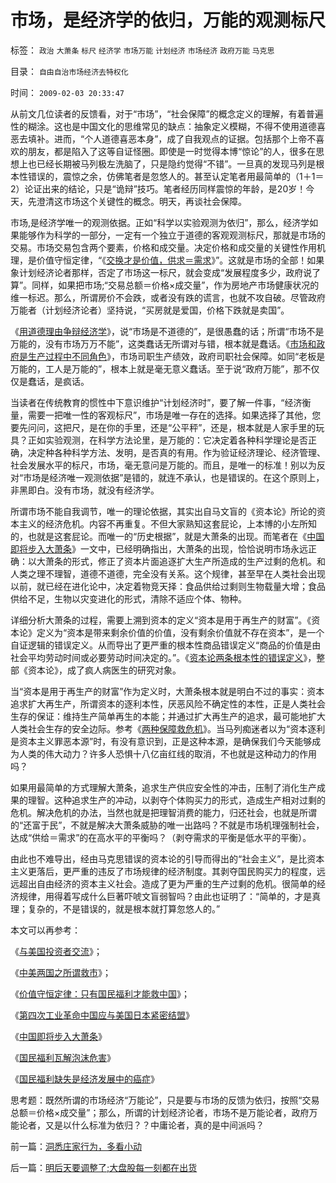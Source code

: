 # 市场，是经济学的依归，万能的观测标尺

标签： `政治` `大萧条` `标尺` `经济学` `市场万能` `计划经济` `市场经济` `政府万能` `马克思` 

目录： `自由自治市场经济去特权化`

时间： `2009-02-03 20:33:47`

从前文几位读者的反馈看，对于“市场”，“社会保障”的概念定义的理解，有着普遍性的糊涂。这也是中国文化的思维常见的缺点：抽象定义模糊，不得不使用道德喜恶去填补。进而，“个人道德喜恶本身”，成了自我观点的证据。包括那个上帝不喜欢的朋友，都是陷入了这等自证怪圈。即使是一时觉得本博“惊论”的人，很多在思想上也已经长期被马列极左洗脑了，只是隐约觉得“不错”。一旦真的发现马列是根本性错误的，震惊之余，仿佛笔者是忽悠人的。甚至认定笔者用最简单的（1＋1＝2）论证出来的结论，只是“诡辩”技巧。笔者经历同样震惊的年龄，是20岁！今天，先澄清这市场这个关键性的概念。明天，再谈社会保障。

市场,是经济学唯一的观测依据。正如“科学以实验观测为依归”，那么，经济学如果能够作为科学的一部分，一定有一个独立于道德的客观观测标尺，那就是市场的交易。市场交易包含两个要素，价格和成交量。决定价格和成交量的关键性作用机理，是价值守恒定律，“《[交换才是价值，供求＝需求](../../../2008/8/25/价值守恒定律：交换决定价值，政府采购与泡沫GDP.md)》”。这就是市场的全部！如果象计划经济论者那样，否定了市场这一标尺，就会变成“发展程度多少，政府说了算”。同样，如果把市场;“交易总额＝价格×成交量”，作为房地产市场健康状况的维一标迟。那么，所谓房价不会跌，或者没有跌的谎言，也就不攻自破。尽管政府万能者（计划经济论者）坚持说，“买房就是爱国，价格下跌就是卖国”。

《[用道德理由争辩经济学](../../../2009/1/24/弱势阶层，不要哀求道德的慈悲.md)》，说“市场是不道德的”，是很愚蠢的话；所谓“市场不是万能的，没有市场万万不能”，这类蠢话无所谓对与错，根本就是蠢话。《[市场和政府是生产过程中不同角色](http://blog.sina.com.cn/s/blog_5563a64d0100bqe9.html)》，市场司职生产绩效，政府司职社会保障。如同“老板是万能的，工人是万能的”，根本上就是毫无意义蠢话。至于说“政府万能”，那不仅仅是蠢话，是疯话。

当读者在传统教育的惯性中下意识维护“计划经济时”，要了解一件事，“经济衡量，需要一把唯一性的客观标尺”，市场是唯一存在的选择。如果选择了其他，您要先问问，这把尺，是在你的手里，还是“公平秤”，还是，根本就是人家手里的玩具？正如实验观测，在科学方法论里，是万能的：它决定着各种科学理论是否正确，决定种各种科学方法、发明，是否真的有用。作为验证经济理论、经济管理、社会发展水平的标尺，市场，毫无意问是万能的。而且，是唯一的标准！别以为反对“市场是经济唯一观测依据”是错的，就连不承认，也是错误的。在这个原则上，非黑即白。没有市场，就没有经济学。

所谓市场不能自我调节，唯一的理论依据，其实出自马文盲的《资本论》所论的资本主义的经济危机。内容不再重复。不但大家熟知这套屁论，上本博的小左所知的，也就是这套屁论。而唯一的“历史根据”，就是大萧条的出现。而笔者在《[中国即将步入大萧条](http://blog.sina.com.cn/s/blog_5563a64d01008jqe.html)》一文中，已经明确指出，大萧条的出现，恰恰说明市场永远正确：以大萧条的形式，修正了资本片面追逐扩大生产所造成的生产过剩的危机。和人类之理不理智，道德不道德，完全没有关系。这个规律，甚至早在人类社会出现以前，就已经在进化论中，决定着物竞天择：食品供给过剩则生物载量大增；食品供给不足，生物以灾变进化的形式，清除不适应个体、物种。

详细分析大萧条的过程，需要上溯到资本的定义“资本是用于再生产的财富”。《资本论》定义为“资本是带来剩余价值的价值，没有剩余价值就不存在资本”，是一个自证逻辑的错误定义。从而导出了更严重的根本性商品错误定义“商品的价值是由社会平均劳动时间或必要劳动时间决定的。”。《[资本论两条根本性的错误定义](../../../2008/7/26/什么是生产的价值？揭示《资本论》的关键性错误.md)》，整部《资本论》，成了疯人病医生的研究对象。

当“资本是用于再生产的财富”作为定义时，大萧条根本就是明白不过的事实：资本追求扩大再生产，所谓资本的逐利本性，厌恶风险不确定性的本性，正是人类社会生存的保证：维持生产简单再生的本能；并通过扩大再生产的追求，最可能地扩大人类社会生存的安全边际。参考《[两种保障救危机](../../../2008/11/21/两种保障救危机——中国经济发展的含义.md)》。当马列痴迷者以为“资本逐利是资本主义罪恶本源”时，有没有意识到，正是这种本源，是确保我们今天能够成为人类的伟大动力？许多人恐惧十八亿亩红线的取消，不也就是这种动力的作用吗？

如果用最简单的方式理解大萧条，追求生产供应安全性的冲击，压制了消化生产成果的理智。这种追求生产的冲动，以剥夺个体购买力的形式，造成生产相对过剩的危机。解决危机的办法，当然也就是把理智消费的能力，归还社会，也就是所谓的“还富于民”，不就是解决大萧条威胁的唯一出路吗？不就是市场机理强制社会，达成“供给＝需求”的在高水平的平衡吗？（剥夺需求的平衡是低水平的平衡）。

由此也不难导出，经由马克思错误的资本论的引导而得出的“社会主义”，是比资本主义更落后，更严重的违反了市场规律的经济制度。其剥夺国民购买力的程度，远远超出自由经济的资本主义社会。造成了更为严重的生产过剩的危机。很简单的经济规律，用得着写成什么巨著吓唬文盲弱智吗？由此也证明了：“简单的，才是真理；复杂的，不是错误的，就是根本就打算忽悠人的。”

本文可以再参考：

《[与美国投资者交流](../../../2008/10/21/与美国投资者交流：中美港的股票.md)》；

《[中美两国之所谓救市](../../../2008/10/11/价值守恒：金融危机，经济危机，救市，中国和美国.md)》；

《[价值守恒定律：只有国民福利才能救中国](../../../2008/7/12/价值守恒定律：只有市场经济才能救中国!.md)》；

《[第四次工业革命中国应与美国日本紧密结盟](../../../2008/12/8/第四次工业革命中国应与美国日本紧密结盟.md)》

《[中国即将步入大萧条](http://blog.sina.com.cn/s/blog_5563a64d01008jqe.html)》

《[国民福利瓦解泡沫危害](../../../2007/10/5/远离经适房：租赁补贴和廉租房瓦解房地产泡沫.md)》

《[国民福利缺失是经济发展中的癌症](../../../2007/10/6/中国国民福利缺失是经济发展中的癌症.md)》

思考题：既然所谓的市场经济“万能论”，只是要与市场的反馈为依归，按照“交易总额＝价格×成交量”；那么，所谓的计划经济论者，市场不是万能论者，政府万能论者，又是以什么标准为依归？？中庸论者，真的是中间派吗？



前一篇：[洞悉庄家行为，多看小动](../../../2009/2/3/洞悉庄家行为，多看小动.md)

后一篇：[明后天要调整了;大盘股每一刻都在出货](../../../2009/2/4/明后天要调整了;大盘股每一刻都在出货.md)